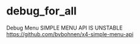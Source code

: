 # debug_for_all
Debug Menu
SIMPLE MENU API IS UNSTABLE
https://github.com/bvbohnen/x4-simple-menu-api
